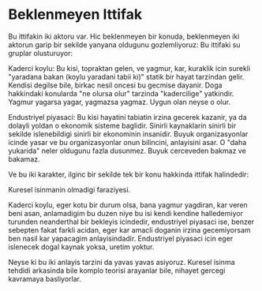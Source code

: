 # Beklenmeyen Ittifak

Bu ittifakin iki aktoru var. Hic beklenmeyen bir konuda, beklenmeyen iki aktorun garip bir sekilde yanyana oldugunu gozlemliyoruz: Bu ittifaki su gruplar olusturuyor:

Kaderci koylu: Bu kisi, topraktan gelen, ve yagmur, kar, kuraklik icin surekli "yaradana bakan (koylu yaradani tabii ki)" statik bir hayat tarzindan gelir. Kendisi degilse bile, birkac nesil oncesi bu gecmise dayanir. Doga hakkindaki konularda "ne olursa olur" tarzinda "kadercilige" yatkindir. Yagmur yagarsa yagar, yagmazsa yagmaz. Uygun olan neyse o olur.

Endustriyel piyasaci: Bu kisi hayatini tabiatin irzina gecerek kazanir, ya da dolayli yoldan o ekonomik sisteme baglidir. Sinirli kaynaklarin sinirli bir sekilde islenebildigi sinirli bir ekonominin insanidir. Buyuk organizasyonlar icinde yasar ve bu organizasyonlar onun bilincini, anlayisini asar. O "daha yukarida" neler oldugunu fazla dusunmez. Buyuk cerceveden bakmaz ve bakamaz.

Ve bu iki karakter, ilginc bir sekilde tek bir konu hakkinda ittifak halindedir:

Kuresel isinmanin olmadigi faraziyesi.

Kaderci koylu, eger kotu bir durum olsa, bana yagmur yagdiran, kar veren beni asan, anlamadigim bu duzen niye bu isi kendi kendine halledemiyor turunden neanderthal bir bekleyis icindedir, endustriyel piyasaci ise, benzer sebepten fakat farkli acidan, eger kar amacli doganin irzina gecemiyorsam ben nasil kar yapacagim anlayisindadir. Endustriyel piyasaci icin eger islenecek dogal kaynak yoksa, uretim yoktur.

Neyse ki bu iki anlayis tarzini da yavas yavas asiyoruz. Kuresel isinma tehdidi arkasinda bile komplo teorisi arayanlar bile, nihayet gercegi kavramaya basliyorlar.
